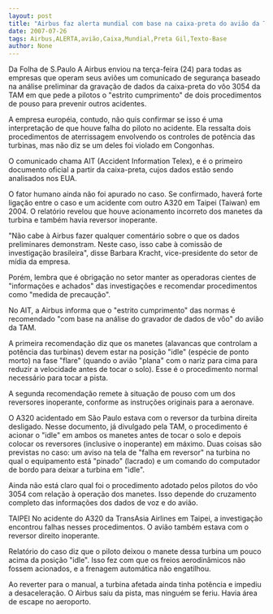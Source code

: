```yaml
---
layout: post
title: "Airbus faz alerta mundial com base na caixa-preta do avião da TAM"
date: 2007-07-26
tags: Airbus,ALERTA,avião,Caixa,Mundial,Preta Gil,Texto-Base
author: None
---
```

Da&nbsp;Folha de S.Paulo
A Airbus enviou na ter&ccedil;a-feira (24) para todas as empresas que operam seus avi&otilde;es um comunicado de seguran&ccedil;a baseado na an&aacute;lise preliminar da grava&ccedil;&atilde;o de dados da caixa-preta do v&ocirc;o 3054 da TAM em que pede a pilotos o &quot;estrito cumprimento&quot; de dois procedimentos de pouso para prevenir outros acidentes. 

A empresa europ&eacute;ia, contudo, n&atilde;o quis confirmar se isso &eacute; uma interpreta&ccedil;&atilde;o de que houve falha do piloto no acidente. Ela ressalta dois procedimentos de aterrissagem envolvendo os controles de pot&ecirc;ncia das turbinas, mas n&atilde;o diz se um deles foi violado em Congonhas. 

O comunicado chama AIT (Accident Information Telex), e &eacute; o primeiro documento oficial a partir da caixa-preta, cujos dados est&atilde;o sendo analisados nos EUA. 

O fator humano ainda n&atilde;o foi apurado no caso. Se confirmado, haver&aacute; forte liga&ccedil;&atilde;o entre o caso e um acidente com outro A320 em Taipei (Taiwan) em 2004. O relat&oacute;rio revelou que houve acionamento incorreto dos manetes da turbina e tamb&eacute;m havia reversor inoperante. 

&quot;N&atilde;o cabe &agrave; Airbus fazer qualquer coment&aacute;rio sobre o que os dados preliminares demonstram. Neste caso, isso cabe &agrave; comiss&atilde;o de investiga&ccedil;&atilde;o brasileira&quot;, disse Barbara Kracht, vice-presidente do setor de m&iacute;dia da empresa. 

Por&eacute;m, lembra que &eacute; obriga&ccedil;&atilde;o no setor manter as operadoras cientes de &quot;informa&ccedil;&otilde;es e achados&quot; das investiga&ccedil;&otilde;es e recomendar procedimentos como &quot;medida de precau&ccedil;&atilde;o&quot;. 

No AIT, a Airbus informa que o &quot;estrito cumprimento&quot; das normas &eacute; recomendado &quot;com base na an&aacute;lise do gravador de dados de v&ocirc;o&quot; do avi&atilde;o da TAM. 

A primeira recomenda&ccedil;&atilde;o diz que os manetes (alavancas que controlam a pot&ecirc;ncia das turbinas) devem estar na posi&ccedil;&atilde;o &quot;idle&quot; (esp&eacute;cie de ponto morto) na fase &quot;flare&quot; (quando o avi&atilde;o &quot;plana&quot; com o nariz para cima para reduzir a velocidade antes de tocar o solo). Esse &eacute; o procedimento normal necess&aacute;rio para tocar a pista. 

A segunda recomenda&ccedil;&atilde;o remete &agrave; situa&ccedil;&atilde;o de pouso com um dos reversores inoperante, conforme as instru&ccedil;&otilde;es originais para a aeronave. 

O A320 acidentado em S&atilde;o Paulo estava com o reversor da turbina direita desligado. Nesse documento, j&aacute; divulgado pela TAM, o procedimento &eacute; acionar o &quot;idle&quot; em ambos os manetes antes de tocar o solo e depois colocar os reversores (inclusive o inoperante) em m&aacute;ximo. Duas coisas s&atilde;o previstas no caso: um aviso na tela de &quot;falha em reversor&quot; na turbina no qual o equipamento est&aacute; &quot;pinado&quot; (lacrado) e um comando do computador de bordo para deixar a turbina em &quot;idle&quot;. 

Ainda n&atilde;o est&aacute; claro qual foi o procedimento adotado pelos pilotos do v&ocirc;o 3054 com rela&ccedil;&atilde;o &agrave; opera&ccedil;&atilde;o dos manetes. Isso depende do cruzamento completo das informa&ccedil;&otilde;es dos dados de voz e do avi&atilde;o. 

TAIPEI
No acidente do A320 da TransAsia Airlines em Taipei, a investiga&ccedil;&atilde;o encontrou falhas nesses procedimentos. O avi&atilde;o tamb&eacute;m estava com o reversor direito inoperante. 

Relat&oacute;rio do caso diz que o piloto deixou o manete dessa turbina um pouco acima da posi&ccedil;&atilde;o &quot;idle&quot;. Isso fez com que os freios aerodin&acirc;micos n&atilde;o fossem acionados, e a frenagem autom&aacute;tica n&atilde;o engatilhou. 

Ao reverter para o manual, a turbina afetada ainda tinha pot&ecirc;ncia e impediu a desacelera&ccedil;&atilde;o. O Airbus saiu da pista, mas ningu&eacute;m se feriu. Havia &aacute;rea de escape no aeroporto. 